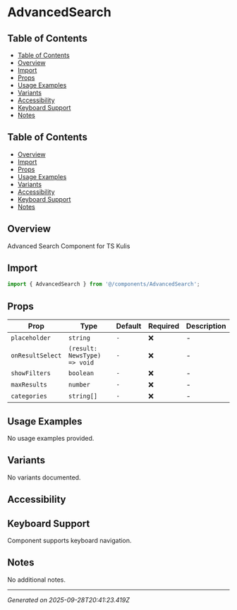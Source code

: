 # AdvancedSearch

## Table of Contents

- [Table of Contents](#table-of-contents)
- [Overview](#overview)
- [Import](#import)
- [Props](#props)
- [Usage Examples](#usage-examples)
- [Variants](#variants)
- [Accessibility](#accessibility)
- [Keyboard Support](#keyboard-support)
- [Notes](#notes)

## Table of Contents

- [Overview](#overview)
- [Import](#import)
- [Props](#props)
- [Usage Examples](#usage-examples)
- [Variants](#variants)
- [Accessibility](#accessibility)
- [Keyboard Support](#keyboard-support)
- [Notes](#notes)

## Overview
Advanced Search Component for TS Kulis

## Import
```typescript
import { AdvancedSearch } from '@/components/AdvancedSearch';
```

## Props
| Prop | Type | Default | Required | Description |
|------|------|---------|----------|-------------|
| `placeholder` | `string` | `-` | ❌ | - |
| `onResultSelect` | `(result: NewsType) => void` | `-` | ❌ | - |
| `showFilters` | `boolean` | `-` | ❌ | - |
| `maxResults` | `number` | `-` | ❌ | - |
| `categories` | `string[]` | `-` | ❌ | - |

## Usage Examples
No usage examples provided.

## Variants
No variants documented.

## Accessibility
## Keyboard Support
Component supports keyboard navigation.

## Notes
No additional notes.

---
*Generated on 2025-09-28T20:41:23.419Z*
